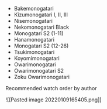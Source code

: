 - Bakemonogatari  
- Kizumonogatari I, II, III  
- Nisemonogatari  
- Nekomonogatari Black  
- Monogatari S2 (1-11)  
- Hanamonogatari  
- Monogatari S2 (12-26)  
- Tsukimonogatari  
- Koyomimonogatari  
- Owarimonogatari  
- Owarimonogatari S2  
- Zoku Owarimonogatari  
  
Recommended watch order by author

![[Pasted image 20220109165405.png]]